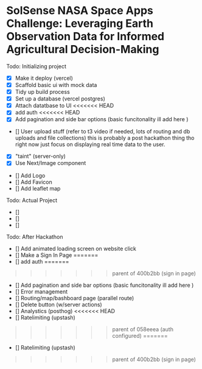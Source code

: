# SolSense NASA Space Apps Challenge: Leveraging Earth Observation Data for Informed Agricultural Decision-Making 

Todo: Initializing project 
- [x] Make it deploy (vercel) 
- [x] Scaffold basic ui with mock data 
- [x] Tidy up build process
- [x] Set up a database (vercel postgres) 
- [x] Attach datatbase to UI 
<<<<<<< HEAD
- [x] add auth 
<<<<<<< HEAD
- [x] Add pagination and side bar options (basic funcitonality ill add here ) 
- [] User upload stuff (refer to t3 video if needed, lots of routing and db uploads and file collections) this is probably a post hackathon thing tho right now just focus on displaying real time data to the user.
- [x] "taint" (server-only)
- [x] Use Next/Image component 
- [] Add Logo 
- [] Add Favicon
- [] Add leaflet map 

Todo: Actual Project 
- []
- []
- []


Todo: After Hackathon
- [] Add animated loading screen on website click
- [] Make a Sign In Page
=======
- [] add auth 
=======
>>>>>>> parent of 400b2bb (sign in page)
- [] Add pagination and side bar options (basic funcitonality ill add here ) 
- [] Error management 
- [] Routing/map/bashboard page (parallel route) 
- [] Delete button (w/server actions) 
- [] Analystics (posthog) 
<<<<<<< HEAD
- [] Ratelimiting (upstash)
>>>>>>> parent of 058eeea (auth configured)
=======
- [] Ratelimiting (upstash)
>>>>>>> parent of 400b2bb (sign in page)
